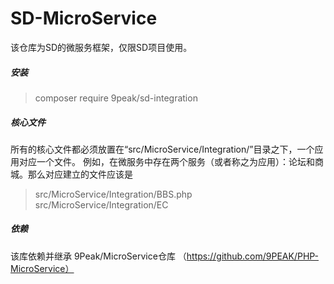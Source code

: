 # SD-MicroService

该仓库为SD的微服务框架，仅限SD项目使用。
##### 安装
> composer require 9peak/sd-integration

##### 核心文件
所有的核心文件都必须放置在“src/MicroService/Integration/”目录之下，一个应用对应一个文件。
例如，在微服务中存在两个服务（或者称之为应用）：论坛和商城。那么对应建立的文件应该是
> src/MicroService/Integration/BBS.php <br>
> src/MicroService/Integration/EC

##### 依赖
该库依赖并继承 9Peak/MicroService仓库 （https://github.com/9PEAK/PHP-MicroService）



